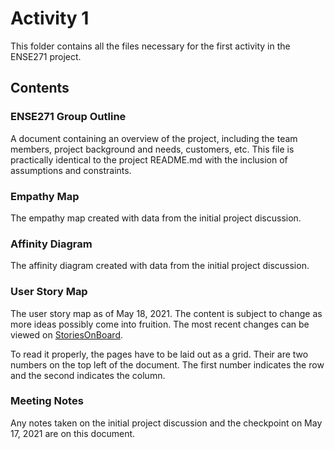 # Activity 1
This folder contains all the files necessary for the first activity in the
ENSE271 project.

## Contents
### ENSE271 Group Outline
A document containing an overview of the project, including the team members,
project background and needs, customers, etc. This file is practically identical to
the project README.md with the inclusion of assumptions and constraints.

### Empathy Map
The empathy map created with data from the initial project discussion.

### Affinity Diagram
The affinity diagram created with data from the initial project discussion.

### User Story Map
The user story map as of May 18, 2021. The content is subject to change as more
ideas possibly come into fruition. The most recent changes can be viewed on
[StoriesOnBoard](https://landofooo.storiesonboard.com/m/copy-of-roasted-sugar-maple-nuts-usm).

To read it properly, the pages have to be laid out as a grid. Their are two numbers
on the top left of the document. The first number indicates the row and the
second indicates the column.

### Meeting Notes
Any notes taken on the initial project discussion and the checkpoint on May 17, 2021
are on this document.
